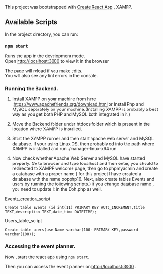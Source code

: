 This project was bootstrapped with [Create React App](https://github.com/facebook/create-react-app) , XAMPP. 

## Available Scripts

In the project directory, you can run:

### `npm start`

Runs the app in the development mode.<br />
Open [http://localhost:3000](http://localhost:3000) to view it in the browser.

The page will reload if you make edits.<br />
You will also see any lint errors in the console.

### Running the Backend.

1) Install XAMPP on your machine from here :https://www.apachefriends.org/download.html or Install Php and MySQL separately on your machine.(Installing XAMPP is probably a best way as you get both PHP and MySQL both integrated in it.)

2) Move the Backend folder under htdocs folder which is present in the location where XAMPP is installed.

3) Start the XAMPP runner and then start apache web server and MySQL database. If your using Linux OS, then probably cd into the path where XAMPP is installed and run ./manager-linux-x64.run

4) Now check whether Apache Web Server and MySQL have started properly. Go to browser and type localhost and then enter, you should to redirected to XAMPP welcome page, then go to phpmyadmin and create a database with a proper name ( for this project I have created a database with the name oopphp16. Next, also create tables Events and users by running the following scripts.) If you change database name , you need to update it in the Dbh.php as well.

Events_creation_script

`Create table Events (id int(11) PRIMARY KEY AUTO_INCREMENT,title TEXT,description TEXT,date_time DATETIME);`

Users_table_script

`Create table users(userName varchar(100) PRIMARY KEY,password varchar(100));`

### Accessing the event planner.

Now , start the react app using `npm start`.

Then you can access the event planner on [http://localhost:3000](http://localhost:3000) .



